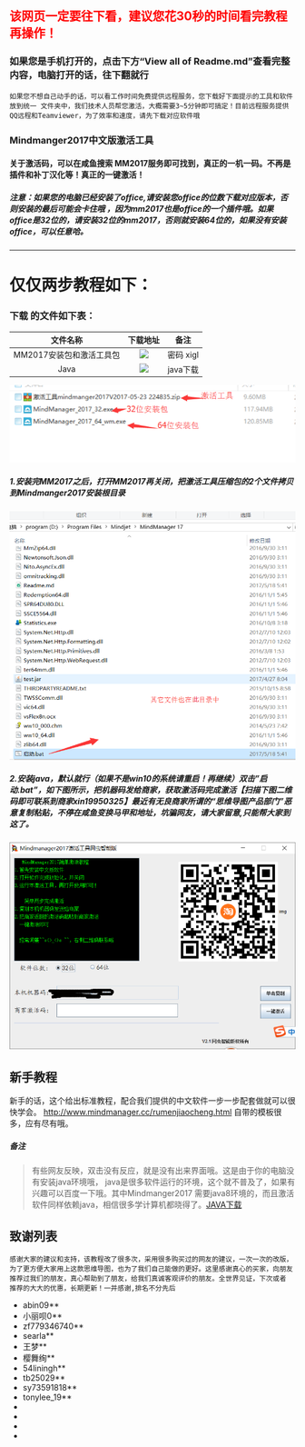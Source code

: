 ## <font color=red>该网页一定要往下看，建议您花30秒的时间看完教程再操作！</font>
### 如果您是手机打开的，点击下方“View all of Readme.md”查看完整内容，电脑打开的话，往下翻就行
` 如果您不想自己动手的话，可以看工作时间免费提供远程服务，您下载好下面提示的工具和软件放到统一
文件夹中，我们技术人员帮您激活，大概需要3~5分钟即可搞定！目前远程服务提供QQ远程和Teamviewer，为了效率和速度，请先下载对应软件哦 `

###  Mindmanger2017中文版激活工具
#### 关于激活码，可以在咸鱼搜索 MM2017服务即可找到，真正的一机一码。不再是插件和补丁汉化等！真正的一键激活！
#####  注意：如果您的电脑已经安装了office,请安装您office的位数下载对应版本，否则安装的最后可能会卡住哦 ，因为mm2017也是office的一个插件哦。如果office是32位的，请安装32位的mm2017，否则就安装64位的，如果没有安装office，可以任意哈。

***
# 仅仅两步教程如下：
###  **下载** 的文件如下表：
| 文件名称| 下载地址 |备注|
|:-----:|:-----:|:-----:|
| MM2017安装包和激活工具包| <a target= "_blank" title="网盘下载" href="http://pan.baidu.com/s/1gf1hPQF"><img src="http://www.easyicon.net/api/resizeApi.php?id=1205802&size=32"></a> |密码 xigl|
| Java| <a target= "_blank" title="java下载" href="http://rj.baidu.com/search/index/?kw=Java%2520Runtime%2520Environment">  <img src="http://www.easyicon.net/api/resizeApi.php?id=1205795&size=32"> </a>|java下载|
![界面主题图](./soft.png)
##### 1.安装完MM2017之后，打开MM2017再关闭，把激活工具压缩包的2个文件拷贝到Mindmanger2017安装根目录
![拷贝之后目录结构](./folderStruct.png)
##### 2.安装java，默认就行（如果不是win10的系统请重启！再继续）双击”启动.bat”，如下图所示，把机器码发给商家，获取激活码完成激活【扫描下图二维码即可联系到商家xin19950325】最近有无良商家所谓的“思维导图产品部门”恶意复制粘贴，不停在咸鱼变换马甲和地址，坑骗网友，请大家留意,只能帮大家到这了。
![界面主题图](./main.png)

## 新手教程
新手的话，这个给出标准教程，配合我们提供的中文软件一步一步配套做就可以很快学会。
http://www.mindmanager.cc/rumenjiaocheng.html
自带的模板很多，应有尽有哦。

##### 备注    #####
> 有些网友反映，双击没有反应，就是没有出来界面哦。这是由于你的电脑没有安装java环境哦，
java是很多软件运行的环境，这个就不普及了，如果有兴趣可以百度一下哦。其中Mindmanger2017
需要java8环境的，而且激活软件同样依赖java，相信很多学计算机都晓得了。[JAVA下载](http://rj.baidu.com/search/index/?kw=Java%2520Runtime%2520Environment)

## 致谢列表
```
感谢大家的建议和支持，该教程改了很多次，采用很多购买过的网友的建议，一次一次的改版，
为了更方便大家用上这款思维导图，也为了我们自己能做的更好。这里感谢真心的买家，向朋友
推荐过我们的朋友，真心帮助到了朋友，给我们真诚客观评价的朋友。全世界见证，下次或者
推荐的大大的优惠，长期更新！一并感谢,排名不分先后
```

- abin09**
- 小丽呗0**
- zf779346740**
- searla**
- 王梦**
- 樱舞绚**
- 54liningh**
- tb25029**
- sy73591818**
- tonylee_19**
-
-
-
-
